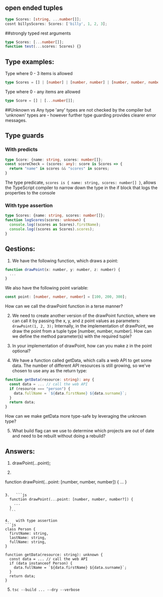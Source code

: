 
## open ended tuples
```ts
type Scores: [string, ...number[]];
cosnt billysScores: Scores: ['billy', 1, 2, 3];
```

##strongly typed rest arguments
```ts
type Scores: [...number[]];
function test(...scores: Scores) {}
```

## Type examples:
Type where 0 - 3 items is allowed
```ts
type Scores = [] | [number] | [number, number] | [number, number, number];
```

Type where 0 - any items are allowed
```ts
type Score = [] | [...number[]];
```

##Unknown vs Any type
'any' types are not checked by the compiler but 'unknown' types are - however further type guarding provides clearer error messages.


## Type guards
### With predicts
```ts
type Score: {name: string, scores: number[]};
const scoreCheck = (scores: any): score is Scores => {
  return "name" in scores && "scores" in scores;
}
```
The type predicate, `scores is { name: string, scores: number[] }`, allows the TypeScript compiler to narrow down the type in the if block that logs the properties to the console

### With type assertion
```ts
type Scores: {name: string, scores: number[]};
function logScores(scores: unknown) {
  console.log((scores as Scores).firstName);
  console.log((scores as Scores).scores);
}
```


## Qestions:

1. We have the following function, which draws a point:
  ```js
  function drawPoint(x: number, y: number, z: number) {
    ...
  }
  ```
 We also have the following point variable:

  ```ts
  const point: [number, number, number] = [100, 200, 300];
  ```
How can we call the drawPoint function in a terse manner?

2. We need to create another version of the drawPoint function, where we can call it by passing the x, y, and z point values as parameters: `drawPoint(1, 2, 3);`
Internally, in the implementation of drawPoint, we draw the point from a tuple type [number, number, number]. How can we define the method parameter(s) with the required tuple?

3. In your implementation of drawPoint, how can you make z in the point optional?

4. We have a function called getData, which calls a web API to get some data. The number of different API resources is still growing, so we've chosen to use any as the return type:
  ```ts
  function getData(resource: string): any {
    const data = ... // call the web API
    if (resource === "person") {
      data.fullName = `${data.firstName} ${data.surname}`;
    }
    return data;
  }
  ```
 How can we make getData more type-safe by leveraging the unknown type?

5. What build flag can we use to determine which projects are out of date and need to be rebuilt without doing a rebuild?

## Answers:

1. drawPoint(...point);

2. ```js
  function drawPoint(...point: [number, number, number]) {
    ...
  }
  ```

3.   ```js
    function drawPoint(...point: [number, number, number?]) {
      ...
    }
    ```

4.   with type assertion 
  ```js
  class Person {
    firstName: string,
    lastName: string,
    fullName: string,
  }

  function getData(resource: string): unknown {
    const data = ... // call the web API
    if (data instanceof Person) {
      data.fullName = `${data.firstName} ${data.surname}`;
    }
    return data;
  }
  ```

  5. `tsc --build ... --dry --verbose`
